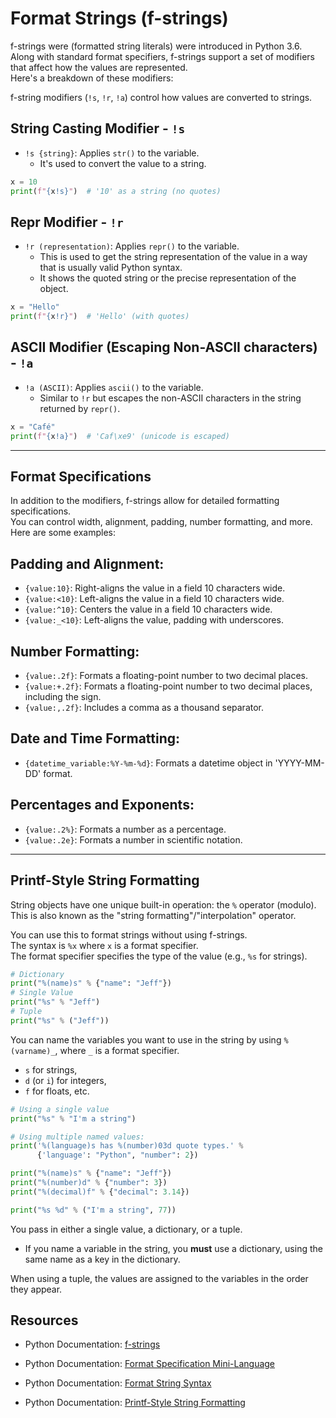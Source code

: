 
# Format Strings (f-strings)  

f-strings were (formatted string literals) were introduced in Python 3.6.  
Along with standard format specifiers, f-strings support a set of modifiers  
that affect how the values are represented.  
Here's a breakdown of these modifiers:  

f-string modifiers (`!s`, `!r`, `!a`) control how values are converted to strings.  


## String Casting Modifier - `!s`
* `!s {string}`: Applies `str()` to the variable.  
    * It's used to convert the value to a string.  

```python  
x = 10  
print(f"{x!s}")  # '10' as a string (no quotes)  
```

## Repr Modifier - `!r`

* `!r (representation)`: Applies `repr()` to the variable. 
    * This is used to get the string representation of the value in a way  
      that is usually valid Python syntax.  
    * It shows the quoted string or the precise representation of the object.  

```python  
x = "Hello"  
print(f"{x!r}")  # 'Hello' (with quotes)  
```

## ASCII Modifier (Escaping Non-ASCII characters) - `!a`

* `!a (ASCII)`: Applies `ascii()` to the variable.  
    * Similar to `!r` but escapes the non-ASCII characters in the string returned by `repr()`.  

```python  
x = "Café"  
print(f"{x!a}")  # 'Caf\xe9' (unicode is escaped)  
```

---  

## Format Specifications  

In addition to the modifiers, f-strings allow for detailed formatting specifications.  
You can control width, alignment, padding, number formatting, and more. Here are some examples:  

## Padding and Alignment:  
* `{value:10}`: Right-aligns the value in a field 10 characters wide.  
* `{value:<10}`: Left-aligns the value in a field 10 characters wide.  
* `{value:^10}`: Centers the value in a field 10 characters wide.  
* `{value:_<10}`: Left-aligns the value, padding with underscores.  

## Number Formatting:  
* `{value:.2f}`: Formats a floating-point number to two decimal places.  
* `{value:+.2f}`: Formats a floating-point number to two decimal places, including the sign.  
* `{value:,.2f}`: Includes a comma as a thousand separator.  

## Date and Time Formatting:  
* `{datetime_variable:%Y-%m-%d}`: Formats a datetime object in 'YYYY-MM-DD' format.  

## Percentages and Exponents:  
* `{value:.2%}`: Formats a number as a percentage.  
* `{value:.2e}`: Formats a number in scientific notation.  

---  

## Printf-Style String Formatting  
String objects have one unique built-in operation: the `%` operator (modulo).  
This is also known as the "string formatting"/"interpolation" operator.  

You can use this to format strings without using f-strings.  
The syntax is `%x` where `x` is a format specifier.  
The format specifier specifies the type of the value (e.g., `%s` for strings).  
```python  
# Dictionary  
print("%(name)s" % {"name": "Jeff"})  
# Single Value  
print("%s" % "Jeff")  
# Tuple  
print("%s" % ("Jeff"))  
```

You can name the variables you want to use in the string by 
using `%(varname)_`, where `_` is a format specifier. 
* `s` for strings, 
* `d` (or `i`) for integers,
* `f` for floats, etc. 
```python  
# Using a single value  
print("%s" % "I'm a string")  

# Using multiple named values:  
print('%(language)s has %(number)03d quote types.' %  
      {'language': "Python", "number": 2})  

print("%(name)s" % {"name": "Jeff"})  
print("%(number)d" % {"number": 3})  
print("%(decimal)f" % {"decimal": 3.14})  

print("%s %d" % ("I'm a string", 77))  
```

You pass in either a single value, a dictionary, or a tuple.  
* If you name a variable in the string, you **must** use a dictionary, 
  using the same name as a key in the dictionary.

When using a tuple, the values are assigned to the variables in the order they appear.  





## Resources  

* Python Documentation: [f-strings](https://docs.python.org/3/reference/lexical_analysis.html#f-strings)  

* Python Documentation: [Format Specification Mini-Language](https://docs.python.org/3/library/string.html#format-specification-mini-language)  

* Python Documentation: [Format String Syntax](https://docs.python.org/3/library/string.html#formatstrings)  

* Python Documentation: [Printf-Style String Formatting](https://docs.python.org/3/library/stdtypes.html#printf-style-string-formatting)  

